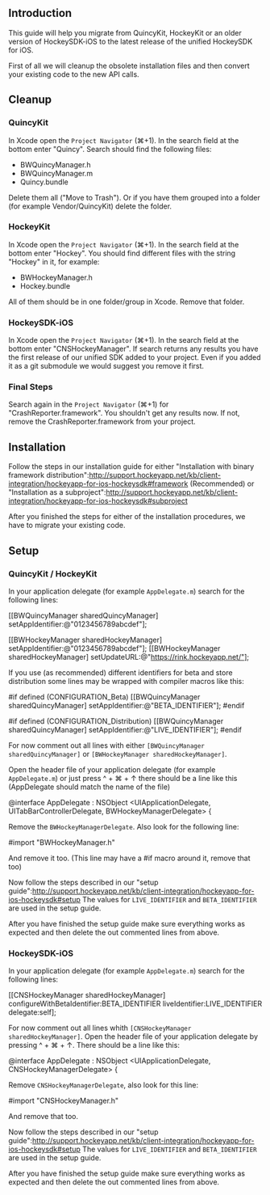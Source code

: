 
## Introduction

This guide will help you migrate from QuincyKit, HockeyKit or an older version of HockeySDK-iOS to the latest release of the unified HockeySDK for iOS.

First of all we will cleanup the obsolete installation files and then convert your existing code to the new API calls.

## Cleanup

### QuincyKit

In Xcode open the `Project Navigator` (⌘+1). In the search field at the bottom enter "Quincy". Search should find the following files:

* BWQuincyManager.h
* BWQuincyManager.m
* Quincy.bundle

Delete them all ("Move to Trash"). Or if you have them grouped into a folder (for example Vendor/QuincyKit) delete the folder.

### HockeyKit

In Xcode open the `Project Navigator` (⌘+1). In the search field at the bottom enter "Hockey". You should find different files with the string "Hockey" in it, for example:

* BWHockeyManager.h
* Hockey.bundle

All of them should be in one folder/group in Xcode. Remove that folder.

### HockeySDK-iOS

In Xcode open the `Project Navigator` (⌘+1). In the search field at the bottom enter "CNSHockeyManager". If search returns any results you have the first release of our unified SDK added to your project. Even if you added it as a git submodule we would suggest you remove it first. 

### Final Steps

Search again in the `Project Navigator` (⌘+1) for "CrashReporter.framework". You shouldn't get any results now. If not, remove the CrashReporter.framework from your project.

## Installation

Follow the steps in our installation guide for either "Installation with binary framework distribution":http://support.hockeyapp.net/kb/client-integration/hockeyapp-for-ios-hockeysdk#framework (Recommended) or "Installation as a subproject":http://support.hockeyapp.net/kb/client-integration/hockeyapp-for-ios-hockeysdk#subproject

After you finished the steps for either of the installation procedures, we have to migrate your existing code.

## Setup

### QuincyKit / HockeyKit

In your application delegate (for example `AppDelegate.m`) search for the following lines:

  [[BWQuincyManager sharedQuincyManager] setAppIdentifier:@"0123456789abcdef"];

  [[BWHockeyManager sharedHockeyManager] setAppIdentifier:@"0123456789abcdef"];
  [[BWHockeyManager sharedHockeyManager] setUpdateURL:@"https://rink.hockeyapp.net/"];

If you use (as recommended) different identifiers for beta and store distribution some lines may be wrapped with compiler macros like this:

  #if defined (CONFIGURATION_Beta)
    [[BWQuincyManager sharedQuincyManager] setAppIdentifier:@"BETA_IDENTIFIER"];
  #endif

  #if defined (CONFIGURATION_Distribution)
    [[BWQuincyManager sharedQuincyManager] setAppIdentifier:@"LIVE_IDENTIFIER"];
  #endif

For now comment out all lines with either `[BWQuincyManager sharedQuincyManager]` or `[BWHockeyManager sharedHockeyManager]`. 

Open the header file of your application delegate (for example `AppDelegate.m`) or just press ^ + ⌘ + ↑ there should be a line like this (AppDelegate should match the name of the file)

  @interface AppDelegate : NSObject <UIApplicationDelegate, UITabBarControllerDelegate, BWHockeyManagerDelegate> {  

Remove the `BWHockeyManagerDelegate`. Also look for the following line: 
  
  #import "BWHockeyManager.h"

And remove it too. (This line may have a #if macro around it, remove that too)

Now follow the steps described in our "setup guide":http://support.hockeyapp.net/kb/client-integration/hockeyapp-for-ios-hockeysdk#setup The values for `LIVE_IDENTIFIER` and `BETA_IDENTIFIER` are used in the setup guide.

After you have finished the setup guide make sure everything works as expected and then delete the out commented lines from above.

### HockeySDK-iOS

In your application delegate (for example `AppDelegate.m`) search for the following lines:

  [[CNSHockeyManager sharedHockeyManager] configureWithBetaIdentifier:BETA_IDENTIFIER 
                                                       liveIdentifier:LIVE_IDENTIFIER
                                                             delegate:self];

For now comment out all lines whith `[CNSHockeyManager sharedHockeyManager]`. Open the header file of your application delegate by pressing ^ + ⌘ + ↑. There should be a line like this: 

  @interface AppDelegate : NSObject <UIApplicationDelegate, CNSHockeyManagerDelegate> {

Remove `CNSHockeyManagerDelegate`, also look for this line:

  #import "CNSHockeyManager.h"

And remove that too. 

Now follow the steps described in our "setup guide":http://support.hockeyapp.net/kb/client-integration/hockeyapp-for-ios-hockeysdk#setup The values for `LIVE_IDENTIFIER` and `BETA_IDENTIFIER` are used in the setup guide.

After you have finished the setup guide make sure everything works as expected and then delete the out commented lines from above.








